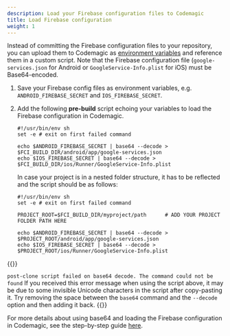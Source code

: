 ```yaml
---
description: Load your Firebase configuration files to Codemagic
title: Load Firebase configuration
weight: 1
---
```


Instead of committing the Firebase configuration files to your repository, you can upload them to Codemagic as [environment variables](../building/environment-variables/) and reference them in a custom script. Note that the Firebase configuration file (`google-services.json` for Android or `GoogleService-Info.plist` for iOS) must be Base64-encoded.

1.  Save your Firebase config files as environment variables, e.g. `ANDROID_FIREBASE_SECRET` and `IOS_FIREBASE_SECRET`. 
2.  Add the following **pre-build** script echoing your variables to load the Firebase configuration in Codemagic.

        #!/usr/bin/env sh
        set -e # exit on first failed command

        echo $ANDROID_FIREBASE_SECRET | base64 --decode > $FCI_BUILD_DIR/android/app/google-services.json
        echo $IOS_FIREBASE_SECRET | base64 --decode > $FCI_BUILD_DIR/ios/Runner/GoogleService-Info.plist

    In case your project is in a nested folder structure, it has to be reflected and the script should be as follows: 

        #!/usr/bin/env sh
        set -e # exit on first failed command

        PROJECT_ROOT=$FCI_BUILD_DIR/myproject/path      # ADD YOUR PROJECT FOLDER PATH HERE

        echo $ANDROID_FIREBASE_SECRET | base64 --decode > $PROJECT_ROOT/android/app/google-services.json
        echo $IOS_FIREBASE_SECRET | base64 --decode > $PROJECT_ROOT/ios/Runner/GoogleService-Info.plist

{{<notebox>}}

`post-clone script failed on base64 decode. The command could not be found`
If you received this error message when using the script above, it may be due to some invisible Unicode characters in the script after copy-pasting it. Try removing the space between the `base64` command and the `--decode` option and then adding it back.
{{</notebox>}}

For more details about using base64 and loading the Firebase configuration in Codemagic, see the step-by-step guide [here](https://blog.codemagic.io/how-to-load-firebase-config-in-codemagic-with-environment-variables/).
